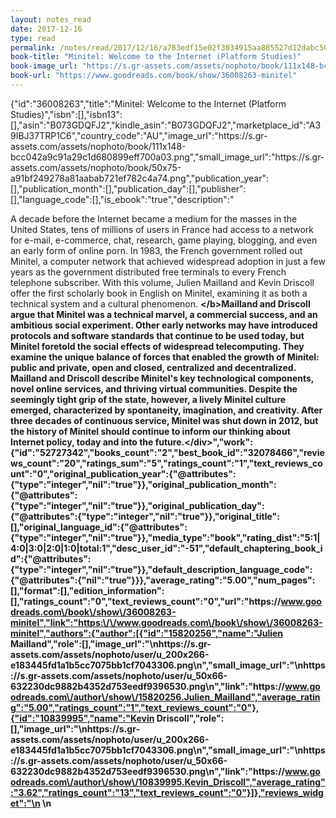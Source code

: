```yaml
---
layout: notes_read
date: 2017-12-16
type: read
permalink: /notes/read/2017/12/16/a783edf15e02f3034915aa885527d12dabc50b10.html
book-title: "Minitel: Welcome to the Internet (Platform Studies)"
book-image_url: "https://s.gr-assets.com/assets/nophoto/book/111x148-bcc042a9c91a29c1d680899eff700a03.png"
book-url: "https://www.goodreads.com/book/show/36008263-minitel"
---
```


{"id":"36008263","title":"Minitel: Welcome to the Internet (Platform Studies)","isbn":[],"isbn13":[],"asin":"B073GDQFJ2","kindle_asin":"B073GDQFJ2","marketplace_id":"A39IBJ37TRP1C6","country_code":"AU","image_url":"https:\/\/s.gr-assets.com\/assets\/nophoto\/book\/111x148-bcc042a9c91a29c1d680899eff700a03.png","small_image_url":"https:\/\/s.gr-assets.com\/assets\/nophoto\/book\/50x75-a91bf249278a81aabab721ef782c4a74.png","publication_year":[],"publication_month":[],"publication_day":[],"publisher":[],"language_code":[],"is_ebook":"true","description":"<div>A decade before the Internet became a medium for the masses in the United States, tens of millions of users in France had access to a network for e-mail, e-commerce, chat, research, game playing, blogging, and even an early form of online porn. In 1983, the French government rolled out Minitel, a computer network that achieved widespread adoption in just a few years as the government distributed free terminals to every French telephone subscriber. With this volume, Julien Mailland and Kevin Driscoll offer the first scholarly book in English on Minitel, examining it as both a technical system and a cultural phenomenon. <b><\/b>Mailland and Driscoll argue that Minitel was a technical marvel, a commercial success, and an ambitious social experiment. Other early networks may have introduced protocols and software standards that continue to be used today, but Minitel foretold the social effects of widespread telecomputing. They examine the unique balance of forces that enabled the growth of Minitel: public and private, open and closed, centralized and decentralized. Mailland and Driscoll describe Minitel's key technological components, novel online services, and thriving virtual communities. Despite the seemingly tight grip of the state, however, a lively Minitel culture emerged, characterized by spontaneity, imagination, and creativity. After three decades of continuous service, Minitel was shut down in 2012, but the history of Minitel should continue to inform our thinking about Internet policy, today and into the future.<\/div>","work":{"id":"52727342","books_count":"2","best_book_id":"32078466","reviews_count":"20","ratings_sum":"5","ratings_count":"1","text_reviews_count":"0","original_publication_year":{"@attributes":{"type":"integer","nil":"true"}},"original_publication_month":{"@attributes":{"type":"integer","nil":"true"}},"original_publication_day":{"@attributes":{"type":"integer","nil":"true"}},"original_title":[],"original_language_id":{"@attributes":{"type":"integer","nil":"true"}},"media_type":"book","rating_dist":"5:1|4:0|3:0|2:0|1:0|total:1","desc_user_id":"-51","default_chaptering_book_id":{"@attributes":{"type":"integer","nil":"true"}},"default_description_language_code":{"@attributes":{"nil":"true"}}},"average_rating":"5.00","num_pages":[],"format":[],"edition_information":[],"ratings_count":"0","text_reviews_count":"0","url":"https:\/\/www.goodreads.com\/book\/show\/36008263-minitel","link":"https:\/\/www.goodreads.com\/book\/show\/36008263-minitel","authors":{"author":[{"id":"15820256","name":"Julien Mailland","role":[],"image_url":"\nhttps:\/\/s.gr-assets.com\/assets\/nophoto\/user\/u_200x266-e183445fd1a1b5cc7075bb1cf7043306.png\n","small_image_url":"\nhttps:\/\/s.gr-assets.com\/assets\/nophoto\/user\/u_50x66-632230dc9882b4352d753eedf9396530.png\n","link":"https:\/\/www.goodreads.com\/author\/show\/15820256.Julien_Mailland","average_rating":"5.00","ratings_count":"1","text_reviews_count":"0"},{"id":"10839995","name":"Kevin Driscoll","role":[],"image_url":"\nhttps:\/\/s.gr-assets.com\/assets\/nophoto\/user\/u_200x266-e183445fd1a1b5cc7075bb1cf7043306.png\n","small_image_url":"\nhttps:\/\/s.gr-assets.com\/assets\/nophoto\/user\/u_50x66-632230dc9882b4352d753eedf9396530.png\n","link":"https:\/\/www.goodreads.com\/author\/show\/10839995.Kevin_Driscoll","average_rating":"3.62","ratings_count":"13","text_reviews_count":"0"}]},"reviews_widget":"\n      \n        <style>\n  #goodreads-widget {\n    font-family: georgia, serif;\n    padding: 18px 0;\n    width:565px;\n  }\n  #goodreads-widget h1 {\n    font-weight:normal;\n    font-size: 16px;\n    border-bottom: 1px solid #BBB596;\n    margin-bottom: 0;\n  }\n  #goodreads-widget a {\n    text-decoration: none;\n    color:#660;\n  }\n  iframe{\n    background-color: #fff;\n  }\n  #goodreads-widget a:hover { text-decoration: underline; }\n  #goodreads-widget a:active {\n    color:#660;\n  }\n  #gr_footer {\n    width: 100%;\n    border-top: 1px solid #BBB596;\n    text-align: right;\n  }\n  #goodreads-widget .gr_branding{\n    color: #382110;\n    font-size: 11px;\n    text-decoration: none;\n    font-family: \"Helvetica Neue\", Helvetica, Arial, sans-serif;\n  }\n<\/style>\n<div id=\"goodreads-widget\">\n  <div id=\"gr_header\"><h1><a rel=\"nofollow\" href=\"https:\/\/www.goodreads.com\/book\/show\/36008263-minitel\">Minitel Reviews<\/a><\/h1><\/div>\n  <iframe id=\"the_iframe\" src=\"https:\/\/www.goodreads.com\/api\/reviews_widget_iframe?did=DEVELOPER_ID&amp;format=html&amp;isbn=B073GDQFJ2&amp;links=660&amp;min_rating=&amp;review_back=fff&amp;stars=000&amp;text=000\" width=\"565\" height=\"400\" frameborder=\"0\"><\/iframe>\n  <div id=\"gr_footer\">\n    <a class=\"gr_branding\" target=\"_blank\" rel=\"nofollow\" href=\"https:\/\/www.goodreads.com\/book\/show\/36008263-minitel?utm_medium=api&amp;utm_source=reviews_widget\">Reviews from Goodreads.com<\/a>\n  <\/div>\n<\/div>\n\n      \n    ","popular_shelves":{"shelf":[{"@attributes":{"name":"to-read","count":"15"}},{"@attributes":{"name":"history","count":"2"}},{"@attributes":{"name":"currently-reading","count":"1"}},{"@attributes":{"name":"computer-history","count":"1"}},{"@attributes":{"name":"might-read","count":"1"}},{"@attributes":{"name":"french-business","count":"1"}},{"@attributes":{"name":"history-of-science-and-technology","count":"1"}},{"@attributes":{"name":"computers","count":"1"}},{"@attributes":{"name":"computing-history","count":"1"}},{"@attributes":{"name":"technology","count":"1"}},{"@attributes":{"name":"france","count":"1"}},{"@attributes":{"name":"french","count":"1"}}]},"book_links":{"book_link":{"id":"8","name":"Libraries","link":"https:\/\/www.goodreads.com\/book_link\/follow\/8"}},"buy_links":{"buy_link":[{"id":"1","name":"Amazon","link":"https:\/\/www.goodreads.com\/book_link\/follow\/1"},{"id":"10","name":"Audible","link":"https:\/\/www.goodreads.com\/book_link\/follow\/10"},{"id":"3","name":"Barnes & Noble","link":"https:\/\/www.goodreads.com\/book_link\/follow\/3"},{"id":"1027","name":"Kobo","link":"https:\/\/www.goodreads.com\/book_link\/follow\/1027"},{"id":"2102","name":"Apple iBooks","link":"https:\/\/www.goodreads.com\/book_link\/follow\/2102"},{"id":"8036","name":"Google Play","link":"https:\/\/www.goodreads.com\/book_link\/follow\/8036"},{"id":"4","name":"Abebooks","link":"https:\/\/www.goodreads.com\/book_link\/follow\/4"},{"id":"882","name":"Book Depository","link":"https:\/\/www.goodreads.com\/book_link\/follow\/882"},{"id":"9","name":"Indigo","link":"https:\/\/www.goodreads.com\/book_link\/follow\/9"},{"id":"5","name":"Alibris","link":"https:\/\/www.goodreads.com\/book_link\/follow\/5"},{"id":"107","name":"Better World Books","link":"https:\/\/www.goodreads.com\/book_link\/follow\/107"},{"id":"7","name":"IndieBound","link":"https:\/\/www.goodreads.com\/book_link\/follow\/7"}]},"series_works":["\n    \n  "]}
